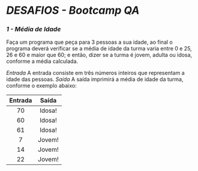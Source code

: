# _DESAFIOS - Bootcamp QA_

### _1 - Média de Idade_

Faça um programa que peça para 3 pessoas a sua idade, ao final o programa deverá verificar se a média de idade da turma varia entre 0 e 25, 26 e 60 e maior que 60; e então, dizer se a turma é jovem, adulta ou idosa, conforme a média calculada.

_Entrada_
A entrada consiste em três números inteiros que representam a idade das pessoas.
_Saída_
A saída imprimirá a média de idade da turma, conforme o exemplo abaixo:

| Entrada | Saída  |
| :-----: | :----: |
|   70    | Idosa! |
|   60    | Idosa! |
|   61    | Idosa! |
|    7    | Jovem! |
|   14    | Jovem! |
|   22    | Jovem! |

